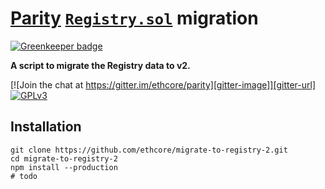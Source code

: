 # [Parity](https://ethcore.io/parity.html) [`Registry.sol`](https://github.com/ethcore/contracts/blob/b6f982b8ac5d47fe5d37f8bc6714f3e6149d8a50/Registry.sol) migration

[![Greenkeeper badge](https://badges.greenkeeper.io/ethcore/migrate-to-registry-2.svg)](https://greenkeeper.io/)

**A script to migrate the Registry data to v2.**

[![Join the chat at https://gitter.im/ethcore/parity][gitter-image]][gitter-url] [![GPLv3][license-image]][license-url]

[gitter-image]: https://badges.gitter.im/Join%20Chat.svg
[gitter-url]: https://gitter.im/ethcore/parity
[license-image]: https://img.shields.io/badge/license-GPL%20v3-green.svg
[license-url]: https://www.gnu.org/licenses/gpl-3.0.en.html

## Installation

```shell
git clone https://github.com/ethcore/migrate-to-registry-2.git
cd migrate-to-registry-2
npm install --production
# todo
```
